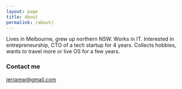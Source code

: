 ```yaml
---
layout: page
title: About
permalink: /about/
---
```


Lives in Melbourne, grew up northern NSW. Works in IT. Interested in entrepreneurship, CTO of a tech startup for 4 years. Collects hobbies, wants to travel more or live OS for a few years.

### Contact me

[jerramw@gmail.com](jerramw@gmail.com)
